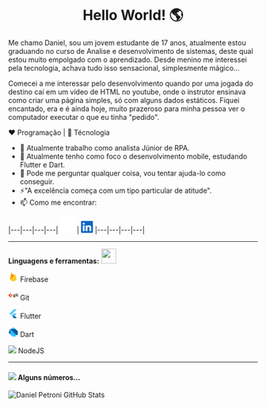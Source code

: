 <h1 style="text-align: center;"> Hello World! 🌎</h1>  

Me chamo Daniel, sou um jovem estudante de 17 anos, atualmente estou graduando no curso de Analise e desenvolvimento de sistemas, deste qual estou muito empolgado com o aprendizado. Desde menino me interessei pela tecnologia, achava tudo isso sensacional, simplesmente mágico...

Comecei a me interessar pelo desenvolvimento quando por uma jogada do destino caí em um vídeo de HTML no youtube, onde o instrutor ensinava como criar uma página simples, só com alguns dados estáticos. Fiquei encantado, era e é ainda hoje, muito prazeroso para minha pessoa ver o computador executar o que eu tinha "pedido".

:heart: Programação | :black_heart: Técnologia

- 🔭 Atualmente trabalho como analista Júnior de RPA.
- 🌱 Atualmente tenho como foco o desenvolvimento mobile, estudando Flutter e Dart.
- 💬 Pode me perguntar qualquer coisa, vou tentar ajuda-lo como conseguir.
- ⚡"A excelência começa com um tipo particular de atitude".
- 📫 Como me encontrar:

|---|---|---|---|[<img src="https://raw.githubusercontent.com/Delta456/Delta456/master/img/github.png" alt="github logo" width="34">](http://github.com/danielPetroni/) | [<img src="https://github.com/Amchuz/Amchuz/blob/master/linkedin.jpeg" alt="linkedin logo" width="24">](https://www.linkedin.com/in/daniel-petroni-55aa691b4/) 
|---|---|---|---|

----

**Linguagens e ferramentas:** <img src="https://cultofthepartyparrot.com/parrots/hd/githubparrot.gif" width="30" height="30"/>

<code><img height="20" src="https://raw.githubusercontent.com/github/explore/80688e429a7d4ef2fca1e82350fe8e3517d3494d/topics/firebase/firebase.png"></code> Firebase

<code><img height="20" src="https://raw.githubusercontent.com/github/explore/80688e429a7d4ef2fca1e82350fe8e3517d3494d/topics/git/git.png"></code> Git

<code><img height="20" src="https://raw.githubusercontent.com/github/explore/80688e429a7d4ef2fca1e82350fe8e3517d3494d/topics/flutter/flutter.png"></code> Flutter

<code><img height="20" src="https://raw.githubusercontent.com/github/explore/80688e429a7d4ef2fca1e82350fe8e3517d3494d/topics/dart/dart.png"></code> Dart

<code><img height="20" src="https://camo.githubusercontent.com/720ed473d178f9380291709d2223860ade4f3c7bc368e3fea1ad057b8dc9c6f5/68747470733a2f2f6e6f64656a732e6f72672f7374617469632f696d616765732f6c6f676f2d6c696768742e737667"></code> NodeJS

-------

#### <img src="https://media.giphy.com/media/VgCDAzcKvsR6OM0uWg/giphy.gif" width="50"> Alguns números...
![Daniel Petroni GitHub Stats](https://github-readme-stats.vercel.app/api?username=DanielPetroni&hide=[%22stars%22]&show_icons=true)

